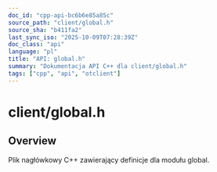 ```yaml
---
doc_id: "cpp-api-bc6b6e85a85c"
source_path: "client/global.h"
source_sha: "b411fa2"
last_sync_iso: "2025-10-09T07:28:39Z"
doc_class: "api"
language: "pl"
title: "API: global.h"
summary: "Dokumentacja API C++ dla client/global.h"
tags: ["cpp", "api", "otclient"]
---
```


# client/global.h

## Overview

Plik nagłówkowy C++ zawierający definicje dla modułu global.
